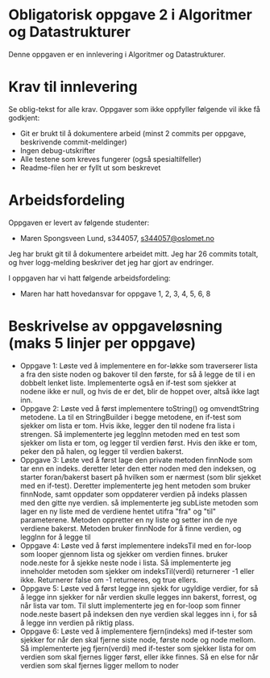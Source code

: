 # Obligatorisk oppgave 2 i Algoritmer og Datastrukturer

Denne oppgaven er en innlevering i Algoritmer og Datastrukturer. 

# Krav til innlevering

Se oblig-tekst for alle krav. Oppgaver som ikke oppfyller følgende vil ikke få godkjent:

* Git er brukt til å dokumentere arbeid (minst 2 commits per oppgave, beskrivende commit-meldinger)	
* Ingen debug-utskrifter
* Alle testene som kreves fungerer (også spesialtilfeller)
* Readme-filen her er fyllt ut som beskrevet

# Arbeidsfordeling

Oppgaven er levert av følgende studenter:
* Maren Spongsveen Lund, s344057, s344057@oslomet.no

Jeg har brukt git til å dokumentere arbeidet mitt. Jeg har 26 commits totalt, og hver logg-melding beskriver det jeg har gjort av endringer.

I oppgaven har vi hatt følgende arbeidsfordeling:
* Maren har hatt hovedansvar for oppgave 1, 2, 3, 4, 5, 6, 8

# Beskrivelse av oppgaveløsning (maks 5 linjer per oppgave)

* Oppgave 1: Løste ved å implementere en for-løkke som traverserer lista a fra den siste noden og bakover til den første, 
for så å legge de til i en dobbelt lenket liste. Implementerte også en if-test som sjekker at nodene ikke er null, og hvis de er det,
blir de hoppet over, altså ikke lagt inn.
* Oppgave 2: Løste ved å først implementere toString() og omvendtString metodene. La til en StringBuilder i begge metodene, en if-test som sjekker om lista er tom.
Hvis ikke, legger den til nodene fra lista i strengen. Så implementerte jeg leggInn metoden
med en test som sjekker om lista er tom, og legger til verdien først. Hvis den ikke er tom, peker den på halen, og legger til verdien bakerst.
* Oppgave 3: Løste ved å først lage den private metoden finnNode som tar enn en indeks. deretter leter den etter noden med den indeksen, og starter
foran/bakerst basert på hvilken som er nærmest (som blir sjekket med en if-test). Deretter implementerte jeg hent metoden som bruker finnNode, samt oppdater
som oppdaterer verdien på indeks plassen med den gitte nye verdien.
så implementerte jeg subListe metoden som lager en ny liste med de verdiene hentet utifra "fra" og "til" parameterene. Metoden oppretter en ny liste
og setter inn de nye verdiene bakerst. Metoden bruker finnNode for å finne verdien, og leggInn for å legge til
* Oppgave 4: Løste ved å først implementere indeksTil med en for-loop som looper gjennom 
lista og sjekker om verdien finnes. bruker node.neste for å sjekke neste node i lista. Så implementerte jeg 
inneholder metoden som sjekker om indeksTil(verdi) returnerer -1 eller ikke. Returnerer false om -1 returneres, og true ellers.
* Oppgave 5: Løste ved å først legge inn sjekk for ugyldige verdier, for så å legge inn sjekker
for når verdien skulle legges inn bakerst, forrest, og når lista var tom. Til slutt implementerte jeg
en for-loop som finner node.neste basert på indeksen den nye verdien skal legges inn i, for så å legge inn verdien på riktig plass.
* Oppgave 6: Løste ved å implementere fjern(indeks) med if-tester som sjekker for når den skal fjerne siste
node, første node og node mellom. Så implementerte jeg fjern(verdi) med if-tester som sjekker lista for om verdien som skal fjernes
ligger først, eller ikke finnes. Så en else for når verdien som skal fjernes ligger mellom to noder


